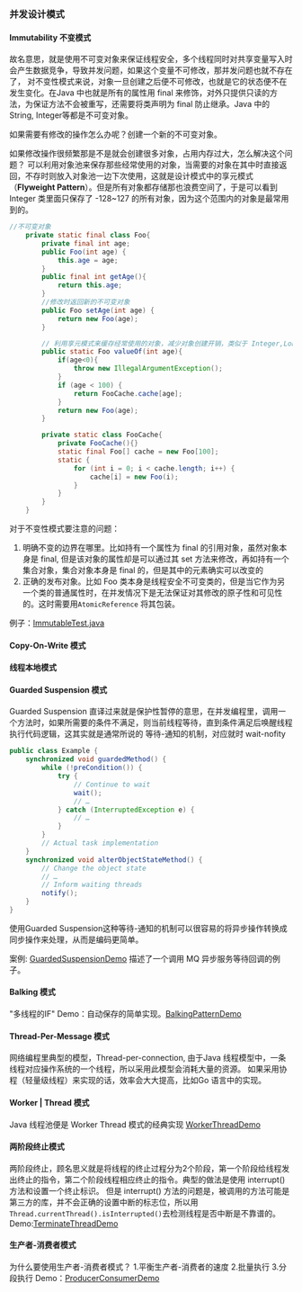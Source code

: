 ### 并发设计模式

#### Immutability 不变模式
故名意思，就是使用不可变对象来保证线程安全，多个线程同时对共享变量写入时会产生数据竞争，导致并发问题，如果这个变量不可修改，那并发问题也就不存在了，
对不变性模式来说，对象一旦创建之后便不可修改，也就是它的状态便不在发生变化。在Java 中也就是所有的属性用 final 来修饰，对外只提供只读的方法，为保证方法不会被重写，还需要将类声明为 final 防止继承。Java 中的 String, Integer等都是不可变对象。

如果需要有修改的操作怎么办呢？创建一个新的不可变对象。

如果修改操作很频繁那是不是就会创建很多对象，占用内存过大，怎么解决这个问题？ 可以利用对象池来保存那些经常使用的对象，当需要的对象在其中时直接返回，不存时则放入对象池一边下次使用，这就是设计模式中的享元模式（**Flyweight Pattern**）。但是所有对象都存储那也浪费空间了，于是可以看到 Integer 类里面只保存了 -128~127 的所有对象，因为这个范围内的对象是最常用到的。
```java
//不可变对象
    private static final class Foo{
        private final int age;
        public Foo(int age) {
            this.age = age;
        }
        public final int getAge(){
            return this.age;
        }
        //修改时返回新的不可变对象
        public Foo setAge(int age) {
            return new Foo(age);
        }

        // 利用享元模式来缓存经常使用的对象，减少对象创建开销，类似于 Integer,Long 里面的缓存
        public static Foo valueOf(int age){
            if(age<0){
                throw new IllegalArgumentException();
            }
            if (age < 100) {
                return FooCache.cache[age];
            }
            return new Foo(age);
        }

        private static class FooCache{
            private FooCache(){}
            static final Foo[] cache = new Foo[100];
            static {
                for (int i = 0; i < cache.length; i++) {
                    cache[i] = new Foo(i);
                }
            }
        }
    }
```

对于不变性模式要注意的问题：
1. 明确不变的边界在哪里。比如持有一个属性为 final 的引用对象，虽然对象本身是 final, 但是该对象的属性却是可以通过其 set 方法来修改，再如持有一个集合对象，集合对象本身是 final 的，但是其中的元素确实可以改变的
2. 正确的发布对象。比如 Foo 类本身是线程安全不可变类的，但是当它作为另一个类的普通属性时，在并发情况下是无法保证对其修改的原子性和可见性的。这时需要用`AtomicReference` 将其包装。

例子：[ImmutableTest.java](https://github.com/LiuKay/JavaProfessional/blob/master/src/main/java/com/kay/concurrency/design/ImmutableTest.java)

#### Copy-On-Write 模式

#### 线程本地模式

#### Guarded Suspension 模式

Guarded Suspension 直译过来就是保护性暂停的意思，在并发编程里，调用一个方法时，如果所需要的条件不满足，则当前线程等待，直到条件满足后唤醒线程执行代码逻辑，这其实就是通常所说的 等待-通知的机制，对应就时 wait-nofity

```java
public class Example {
    synchronized void guardedMethod() {
        while (!preCondition()) {
            try {
                // Continue to wait
                wait();
                // …
            } catch (InterruptedException e) {
                // …
            }
        }
        // Actual task implementation
    }
    synchronized void alterObjectStateMethod() {
        // Change the object state
        // …
        // Inform waiting threads
        notify();
    }
}
```

使用Guarded Suspension这种等待-通知的机制可以很容易的将异步操作转换成同步操作来处理，从而是编码更简单。

案例: [GuardedSuspensionDemo](https://github.com/LiuKay/JavaProfessional/blob/master/src/main/java/com/kay/concurrency/design/GuardedSuspensionDemo.java) 描述了一个调用 MQ 异步服务等待回调的例子。

#### Balking 模式

"多线程的IF"
Demo：自动保存的简单实现。[BalkingPatternDemo](https://github.com/LiuKay/java-professional/blob/master/src/main/java/com/kay/concurrency/design/BalkingPatternDemo.java)

#### Thread-Per-Message 模式

网络编程里典型的模型，Thread-per-connection,  由于Java 线程模型中，一条线程对应操作系统的一个线程，所以采用此模型会消耗大量的资源。
如果采用协程（轻量级线程）来实现的话，效率会大大提高，比如Go 语言中的实现。

#### Worker | Thread 模式

Java 线程池便是 Worker Thread 模式的经典实现
[WorkerThreadDemo](https://github.com/LiuKay/java-professional/blob/master/src/main/java/com/kay/concurrency/design/WorkerThreadDemo.java)

#### 两阶段终止模式

两阶段终止，顾名思义就是将线程的终止过程分为2个阶段，第一个阶段给线程发出终止的指令，第二个阶段线程相应终止的指令。典型的做法是使用 interrupt() 方法和设置一个终止标识。
但是 interrupt() 方法的问题是，被调用的方法可能是第三方的库，并不会正确的设置中断的标志位，所以用 `Thread.currentThread().isInterrupted()`去检测线程是否中断是不靠谱的。
Demo:[TerminateThreadDemo](https://github.com/LiuKay/java-professional/blob/master/src/main/java/com/kay/concurrency/design/TerminateThreadDemo.java)

#### 生产者-消费者模式

为什么要使用生产者-消费者模式？
1.平衡生产者-消费者的速度
2.批量执行
3.分段执行
Demo：[ProducerConsumerDemo](https://github.com/LiuKay/java-professional/blob/master/src/main/java/com/kay/concurrency/design/ProducerConsumerDemo.java)

